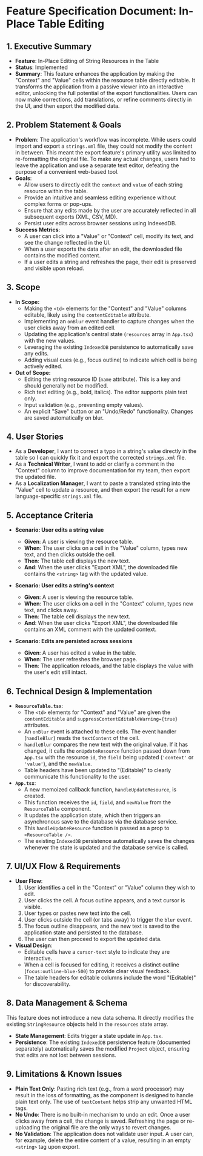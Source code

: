 # Feature Specification Document: In-Place Table Editing

## 1. Executive Summary

-   **Feature**: In-Place Editing of String Resources in the Table
-   **Status**: Implemented
-   **Summary**: This feature enhances the application by making the "Context" and "Value" cells within the resource table directly editable. It transforms the application from a passive viewer into an interactive editor, unlocking the full potential of the export functionalities. Users can now make corrections, add translations, or refine comments directly in the UI, and then export the modified data.

## 2. Problem Statement & Goals

-   **Problem**: The application's workflow was incomplete. While users could import and export a `strings.xml` file, they could not modify the content in between. This meant the export feature's primary utility was limited to re-formatting the original file. To make any actual changes, users had to leave the application and use a separate text editor, defeating the purpose of a convenient web-based tool.
-   **Goals**:
    -   Allow users to directly edit the `context` and `value` of each string resource within the table.
    -   Provide an intuitive and seamless editing experience without complex forms or pop-ups.
    -   Ensure that any edits made by the user are accurately reflected in all subsequent exports (XML, CSV, MD).
    -   Persist user edits across browser sessions using IndexedDB.
-   **Success Metrics**:
    -   A user can click into a "Value" or "Context" cell, modify its text, and see the change reflected in the UI.
    -   When a user exports the data after an edit, the downloaded file contains the modified content.
    -   If a user edits a string and refreshes the page, their edit is preserved and visible upon reload.

## 3. Scope

-   **In Scope:**
    -   Making the `<td>` elements for the "Context" and "Value" columns editable, likely using the `contentEditable` attribute.
    -   Implementing an `onBlur` event handler to capture changes when the user clicks away from an edited cell.
    -   Updating the application's central state (`resources` array in `App.tsx`) with the new values.
    -   Leveraging the existing `IndexedDB` persistence to automatically save any edits.
    -   Adding visual cues (e.g., focus outline) to indicate which cell is being actively edited.
-   **Out of Scope:**
    -   Editing the string resource ID (`name` attribute). This is a key and should generally not be modified.
    -   Rich text editing (e.g., bold, italics). The editor supports plain text only.
    -   Input validation (e.g., preventing empty values).
    -   An explicit "Save" button or an "Undo/Redo" functionality. Changes are saved automatically on blur.

## 4. User Stories

-   As a **Developer**, I want to correct a typo in a string's value directly in the table so I can quickly fix it and export the corrected `strings.xml` file.
-   As a **Technical Writer**, I want to add or clarify a comment in the "Context" column to improve documentation for my team, then export the updated file.
-   As a **Localization Manager**, I want to paste a translated string into the "Value" cell to update a resource, and then export the result for a new language-specific `strings.xml` file.

## 5. Acceptance Criteria

-   **Scenario: User edits a string value**
    -   **Given**: A user is viewing the resource table.
    -   **When**: The user clicks on a cell in the "Value" column, types new text, and then clicks outside the cell.
    -   **Then**: The table cell displays the new text.
    -   **And**: When the user clicks "Export XML", the downloaded file contains the `<string>` tag with the updated value.

-   **Scenario: User edits a string's context**
    -   **Given**: A user is viewing the resource table.
    -   **When**: The user clicks on a cell in the "Context" column, types new text, and clicks away.
    -   **Then**: The table cell displays the new text.
    -   **And**: When the user clicks "Export XML", the downloaded file contains an XML comment with the updated context.

-   **Scenario: Edits are persisted across sessions**
    -   **Given**: A user has edited a value in the table.
    -   **When**: The user refreshes the browser page.
    -   **Then**: The application reloads, and the table displays the value with the user's edit still intact.

## 6. Technical Design & Implementation

-   **`ResourceTable.tsx`**:
    -   The `<td>` elements for "Context" and "Value" are given the `contentEditable` and `suppressContentEditableWarning={true}` attributes.
    -   An `onBlur` event is attached to these cells. The event handler (`handleBlur`) reads the `textContent` of the cell.
    -   `handleBlur` compares the new text with the original value. If it has changed, it calls the `onUpdateResource` function passed down from `App.tsx` with the resource `id`, the `field` being updated (`'context'` or `'value'`), and the `newValue`.
    -   Table headers have been updated to "(Editable)" to clearly communicate this functionality to the user.
-   **`App.tsx`**:
    -   A new memoized callback function, `handleUpdateResource`, is created.
    -   This function receives the `id`, `field`, and `newValue` from the `ResourceTable` component.
    -   It updates the application state, which then triggers an asynchronous save to the database via the database service.
    -   This `handleUpdateResource` function is passed as a prop to `<ResourceTable />`.
    -   The existing `IndexedDB` persistence automatically saves the changes whenever the state is updated and the database service is called.

## 7. UI/UX Flow & Requirements

-   **User Flow**:
    1.  User identifies a cell in the "Context" or "Value" column they wish to edit.
    2.  User clicks the cell. A focus outline appears, and a text cursor is visible.
    3.  User types or pastes new text into the cell.
    4.  User clicks outside the cell (or tabs away) to trigger the `blur` event.
    5.  The focus outline disappears, and the new text is saved to the application state and persisted to the database.
    6.  The user can then proceed to export the updated data.
-   **Visual Design**:
    -   Editable cells have a `cursor-text` style to indicate they are interactive.
    -   When a cell is focused for editing, it receives a distinct outline (`focus:outline-blue-500`) to provide clear visual feedback.
    -   The table headers for editable columns include the word "(Editable)" for discoverability.

## 8. Data Management & Schema

This feature does not introduce a new data schema. It directly modifies the existing `StringResource` objects held in the `resources` state array.

-   **State Management**: Edits trigger a state update in `App.tsx`.
-   **Persistence**: The existing `IndexedDB` persistence feature (documented separately) automatically saves the modified `Project` object, ensuring that edits are not lost between sessions.

## 9. Limitations & Known Issues

-   **Plain Text Only**: Pasting rich text (e.g., from a word processor) may result in the loss of formatting, as the component is designed to handle plain text only. The use of `textContent` helps strip any unwanted HTML tags.
-   **No Undo**: There is no built-in mechanism to undo an edit. Once a user clicks away from a cell, the change is saved. Refreshing the page or re-uploading the original file are the only ways to revert changes.
-   **No Validation**: The application does not validate user input. A user can, for example, delete the entire content of a value, resulting in an empty `<string>` tag upon export.